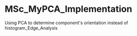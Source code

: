 # MSc_MyPCA_Implementation
Using PCA to determine component's orientation instead of histogram_Edge_Analysis
